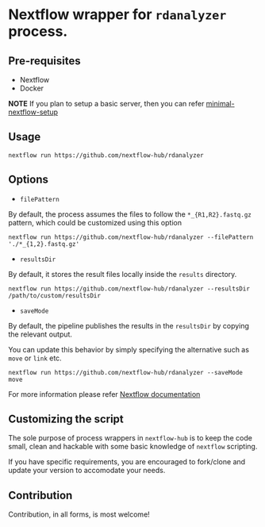 # Nextflow wrapper for `rdanalyzer` process.

## Pre-requisites

- Nextflow
- Docker 

**NOTE** If you plan to setup a basic server, then you can refer [minimal-nextflow-setup](https://github.com/nextflow-hub/minimal-nextflow-setup)

## Usage

```
nextflow run https://github.com/nextflow-hub/rdanalyzer
```

## Options


- `filePattern`

By default, the process assumes the files to follow the `*_{R1,R2}.fastq.gz` pattern, which could be customized using this option

```
nextflow run https://github.com/nextflow-hub/rdanalyzer --filePattern './*_{1,2}.fastq.gz'
```

- `resultsDir`

By default, it stores the result files locally inside the `results` directory.

```
nextflow run https://github.com/nextflow-hub/rdanalyzer --resultsDir /path/to/custom/resultsDir
```

- `saveMode`

By default, the pipeline publishes the results in the `resultsDir` by copying the relevant output.

You can update this behavior by simply specifying the alternative such as `move` or `link` etc. 

```
nextflow run https://github.com/nextflow-hub/rdanalyzer --saveMode move
```

For more information please refer [Nextflow documentation](https://www.nextflow.io/docs/latest/process.html#publishdir)

## Customizing the script

The sole purpose of process wrappers in `nextflow-hub` is to keep the code small, clean and hackable with some basic knowledge of `nextflow` scripting.

If you have specific requirements, you are encouraged to fork/clone and update your version to accomodate your needs. 


## Contribution

Contribution, in all forms, is most welcome!
